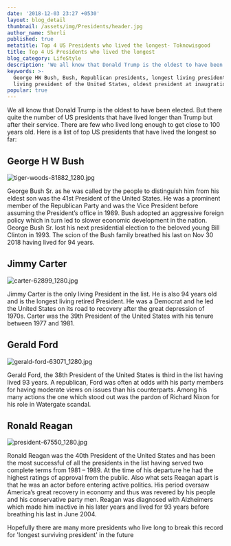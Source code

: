 ```yaml
---
date: '2018-12-03 23:27 +0530'
layout: blog_detail
thumbnail: /assets/img/Presidents/header.jpg
author_name: Sherli
published: true
metatitle: Top 4 US Presidents who lived the longest- Toknowisgood
title: Top 4 US Presidents who lived the longest
blog_category: LifeStyle
description: 'We all know that Donald Trump is the oldest to have been elected. But there quite the number of US presidents that have lived longer'
keywords: >-
  George HW Bush, Bush, Republican presidents, longest living president, longest
  living president of the United States, oldest president at inaugration
popular: true
---
```


We all know that Donald Trump is the oldest to have been elected. But there quite the number of US presidents that have lived longer than Trump but after their service. There are few who lived long enough to get close to 100 years old. Here is a list of top US presidents that have lived the longest so far:

## George H W Bush

![tiger-woods-81882_1280.jpg]({{site.baseurl}}/assets/img/Presidents/tiger-woods-81882_1280.jpg)

George Bush Sr. as he was called by the people to distinguish him from his eldest son was the 41st President of the United States. He was a prominent member of the Republican Party and was the Vice President before assuming the President’s office in 1989. Bush adopted an aggressive foreign policy which in turn led to slower economic development in the nation. George Bush Sr. lost his next presidential election to the beloved young Bill Clinton in 1993. The scion of the Bush family breathed his last on Nov 30 2018 having lived for 94 years.

## Jimmy Carter

![carter-62899_1280.jpg]({{site.baseurl}}/assets/img/Presidents/carter-62899_1280.jpg)

Jimmy Carter is the only living President in the list. He is also 94 years old and is the longest living retired President. He was a Democrat and he led the United States on its road to recovery after the great depression of 1970s. Carter was the 39th President of the United States with his tenure between 1977 and 1981.

## Gerald Ford

![gerald-ford-63071_1280.jpg]({{site.baseurl}}/assets/img/Presidents/gerald-ford-63071_1280.jpg)

Gerald Ford, the 38th President of the United States is third in the list having lived 93 years. A republican, Ford was often at odds with his party members for having moderate views on issues than his counterparts. Among his many actions the one which stood out was the pardon of Richard Nixon for his role in Watergate scandal.

## Ronald Reagan

![president-67550_1280.jpg]({{site.baseurl}}/assets/img/Presidents/president-67550_1280.jpg)

Ronald Reagan was the 40th President of the United States and has been the most successful of all the presidents in the list having served two complete terms from 1981 – 1989. At the time of his departure he had the highest ratings of approval from the public. Also what sets Reagan apart is that he was an actor before entering active politics. His period oversaw America’s great recovery in economy and thus was revered by his people and his conservative party men. Reagan was diagnosed with Alzheimers which made him inactive in his later years and lived for 93 years before breathing his last in June 2004.

Hopefully there are many more presidents who live long to break this record for 'longest surviving president' in the future
